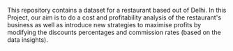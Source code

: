 This repository contains a dataset for a restaurant based out of Delhi. In this Project, our aim is to do a cost and profitability analysis of the restaurant's business 
as well as introduce new strategies to maximise profits by modifying the discounts percentages and commission rates (based on the data insights).
